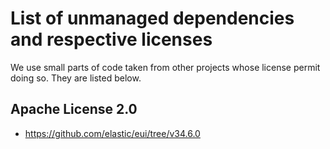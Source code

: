 # List of unmanaged dependencies and respective licenses

We use small parts of code taken from other projects whose license permit doing so. 
They are listed below.

##  Apache License 2.0
*  https://github.com/elastic/eui/tree/v34.6.0

